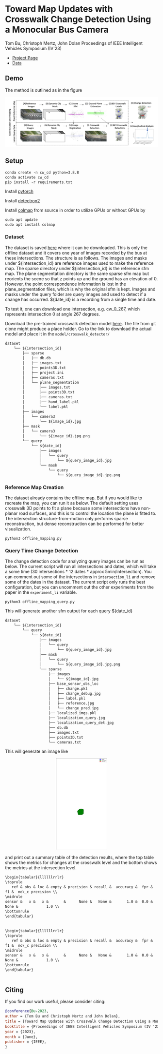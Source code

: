 # Toward Map Updates with Crosswalk Change Detection Using a Monocular Bus Camera
Tom Bu, Christoph Mertz, John Dolan
Proceedings of IEEE Intelligent Vehicles Symposium (IV'23)


 * [Project Page](https://tom-bu.github.io/BusCamCrosswalkCD/)
 * [Data](https://www.kaggle.com/datasets/buvision/buscrosswalkchange)


## Demo
The method is outlined as in the figure 
<p align="center">
  <img src="img/pipeline4.png">
</p>

## Setup
```
conda create -n cw_cd python=3.8.8
conda activate cw_cd
pip install -r requirements.txt
```

Install [pytorch](https://pytorch.org/get-started/locally/)

Install [detectron2](https://github.com/facebookresearch/detectron2/blob/main/README.md)

Install [colmap](https://colmap.github.io/) from source in order to utilize GPUs or without GPUs by 

```
sudo apt update
sudo apt install colmap
``` 


### Dataset
The dataset is saved [here](https://www.kaggle.com/datasets/buvision/buscrosswalkchange) where it can be downloaded. This is only the offline dataset and it covers one year of images recorded by the bus at these intersections. The structure is as follows. The images and masks under ${intersection_id} are reference images used to make the reference map. The sparse directory under ${intersection_id} is the reference sfm map. The plane segmentation directory is the same sparse sfm map but reorients the scene so that z points up and the ground has an elevation of 0. However, the point correspondence information is lost in the plane_segmentation files, which is why the original sfm is kept. Images and masks under the query folder are query images and used to detect if a change has occurred. ${date_id} is a recording from a single time and date. 

To test it, one can download one intersection, e.g. cw_0_267, which represents intersection 0 at angle 267 degrees.

Download the pre-trained crosswalk detection model [here](model/crosswalk_detector/model_final.pth). The file from git clone might produce a place holder. Go to the link to download the actual model and place it in the `model/crosswalk_detector/`


    dataset
        └── ${intersection_id}
            ├── sparse
            │   ├── db.db
            │   ├── images.txt
            │   ├── points3D.txt
            │   ├── project.ini
            │   ├── cameras.txt
            │   └── plane_segmentation
            │       ├── images.txt
            │       ├── points3D.txt
            │       ├── cameras.txt       
            │       ├── hand_label.pkl       
            │       └── label.pkl       
            ├── images
            │   └── camera3   
            │       └── ${image_id}.jpg 
            ├── mask
            │   └── camera3  
            │       └── ${image_id}.jpg.png 
            └── query
                └── ${date_id}  
                    ├── images
                    │   └── query   
                    │       └── ${query_image_id}.jpg 
                    └── mask
                        └── query  
                            └── ${query_image_id}.jpg.png 



### Reference Map Creation
The dataset already contains the offline map. But if you would like to recreate the map, you can run it as below. The default setting uses crosswalk 3D points to fit a plane because some intersections have non-planar road surfaces, and this is to control the location the plane is fitted to. The intersection structure-from-motion only performs sparse reconstruction, but dense reconstruction can be performed for better visualization.
```
python3 offline_mapping.py 
```
### Query Time Change Detection
The change detection code for analyzing query images can be run as below. The current script will run all intersections and dates, which will take a some time (30 intersections * 12 dates * approx 5min/intersection). You can comment out some of the intersections in `intersection_li` and remove some of the dates in the dataset. The current script only runs the best configuration, but you can uncomment out the other experiments from the paper in the `experiment_li` variable.
```
python3 offline_mapping_query.py 
```

This will generate another sfm output for each query ${date_id}


    dataset
        └── ${intersection_id}
            └── query
                └── ${date_id}  
                    ├── images
                    │   └── query   
                    │       └── ${query_image_id}.jpg 
                    ├── mask
                    │   └── query  
                    │       └── ${query_image_id}.jpg.png 
                    └── sparse
                        ├── images
                        │   └── ${image_id}.jpg 
                        ├── base_sensor_obs_loc
                        │   ├── change.pkl       
                        │   ├── change_debug.jpg 
                        │   ├── label.pkl 
                        │   ├── reference.jpg 
                        │   └── change_pred.jpg 
                        ├── localized_imgs.pkl
                        ├── localization_query.jpg
                        ├── localization_query_det.jpg
                        ├── db.db
                        ├── images.txt
                        ├── points3D.txt
                        └── cameras.txt


This will generate an image like 
<p align="center">
  <img src="img/change_pred.jpg" height="300">
</p>
and print out a summary table of the detection results, where the top table shows the metrics for changes at the crosswalk level and the bottom shows the metrics at the intersection level. 

```
\begin{tabular}{llllllrrlr}
\toprule
   ref & obs & loc & empty & precision & recall &  accuracy &  fpr &   f1 &  no\_c precision \\
\midrule
sensor &   x &   x &       &      None &   None &       1.0 &  0.0 & None &             1.0 \\
\bottomrule
\end{tabular}


\begin{tabular}{llllllrrlr}
\toprule
   ref & obs & loc & empty & precision & recall &  accuracy &  fpr &   f1 &  no\_c precision \\
\midrule
sensor &   x &   x &       &      None &   None &       1.0 &  0.0 & None &             1.0 \\
\bottomrule
\end{tabular}


```

## Citing
If you find our work useful, please consider citing:
```BibTeX
@conference{Bu-2023,
author = {Tom Bu and Christoph Mertz and John Dolan},
title = {Toward Map Updates with Crosswalk Change Detection Using a Monocular Bus Camera},
booktitle = {Proceedings of IEEE Intelligent Vehicles Symposium (IV '23)},
year = {2023},
month = {June},
publisher = {IEEE},
}
```